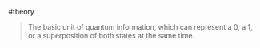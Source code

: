 #theory 

> The basic unit of quantum information, which can represent a 0, a 1, or a superposition of both states at the same time.